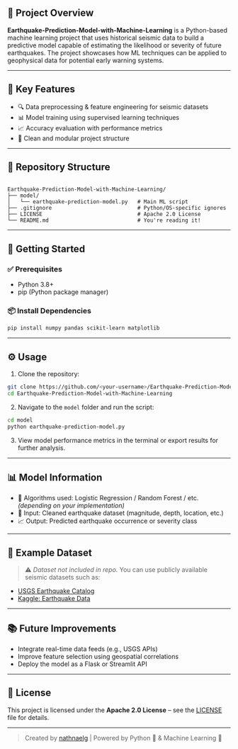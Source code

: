 ## 📌 Project Overview

**Earthquake-Prediction-Model-with-Machine-Learning** is a Python-based machine learning project that uses historical seismic data to build a predictive model capable of estimating the likelihood or severity of future earthquakes. The project showcases how ML techniques can be applied to geophysical data for potential early warning systems.

---

## 🧠 Key Features

- 🔍 Data preprocessing & feature engineering for seismic datasets
- 📊 Model training using supervised learning techniques
- 📈 Accuracy evaluation with performance metrics
- 📁 Clean and modular project structure

---

## 📁 Repository Structure

```

Earthquake-Prediction-Model-with-Machine-Learning/
├── model/
│   └── earthquake-prediction-model.py   # Main ML script
├── .gitignore                           # Python/OS-specific ignores
├── LICENSE                              # Apache 2.0 License
└── README.md                            # You're reading it!

````

---

## 🚀 Getting Started

### ✅ Prerequisites

- Python 3.8+
- pip (Python package manager)

### 📦 Install Dependencies

```bash
pip install numpy pandas scikit-learn matplotlib
````

---

## ⚙️ Usage

1. Clone the repository:

```bash
git clone https://github.com/<your-username>/Earthquake-Prediction-Model-with-Machine-Learning.git
cd Earthquake-Prediction-Model-with-Machine-Learning
```

2. Navigate to the `model` folder and run the script:

```bash
cd model
python earthquake-prediction-model.py
```

3. View model performance metrics in the terminal or export results for further analysis.

---

## 📊 Model Information

* 📌 Algorithms used: Logistic Regression / Random Forest / etc. *(depending on your implementation)*
* 📁 Input: Cleaned earthquake dataset (magnitude, depth, location, etc.)
* 📈 Output: Predicted earthquake occurrence or severity class

---

## 🧪 Example Dataset

> ⚠️ *Dataset not included in repo.*
> You can use publicly available seismic datasets such as:

* [USGS Earthquake Catalog](https://earthquake.usgs.gov/earthquakes/search/)
* [Kaggle: Earthquake Data](https://www.kaggle.com/datasets)

---

## 📚 Future Improvements

* Integrate real-time data feeds (e.g., USGS APIs)
* Improve feature selection using geospatial correlations
* Deploy the model as a Flask or Streamlit API

---

## 📜 License

This project is licensed under the **Apache 2.0 License** – see the [LICENSE](LICENSE) file for details.

---

> Created by [nathnaelg](https://github.com/nathnaelg) | Powered by Python 🐍 & Machine Learning 🧠

